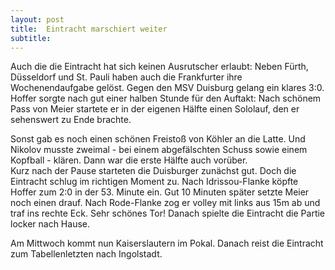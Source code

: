 ```yaml
---
layout: post
title:  Eintracht marschiert weiter
subtitle:  
---
```


Auch die die Eintracht hat sich keinen Ausrutscher erlaubt: Neben Fürth, Düsseldorf und St. Pauli haben auch die Frankfurter ihre Wochenendaufgabe gelöst. Gegen den MSV Duisburg gelang ein klares 3:0. Hoffer sorgte nach gut einer halben Stunde für den Auftakt: Nach schönem Pass von Meier startete er in der eigenen Hälfte einen Sololauf, den er sehenswert zu Ende brachte.

Sonst gab es noch einen schönen Freistoß von Köhler an die Latte. Und Nikolov musste zweimal - bei einem abgefälschten Schuss sowie einem Kopfball - klären. Dann war die erste Hälfte auch vorüber.  
Kurz nach der Pause starteten die Duisburger zunächst gut. Doch die Eintracht schlug im richtigen Moment zu. Nach Idrissou-Flanke köpfte Hoffer zum 2:0 in der 53. Minute ein. Gut 10 Minuten später setzte Meier noch einen drauf. Nach Rode-Flanke zog er volley mit links aus 15m ab und traf ins rechte Eck. Sehr schönes Tor! Danach spielte die Eintracht die Partie locker nach Hause.

Am Mittwoch kommt nun Kaiserslautern im Pokal. Danach reist die Eintracht zum Tabellenletzten nach Ingolstadt.
